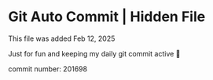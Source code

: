 # Git Auto Commit | Hidden File

This file was added Feb 12, 2025

Just for fun and keeping my daily git commit active 🤪

commit number: 201698
